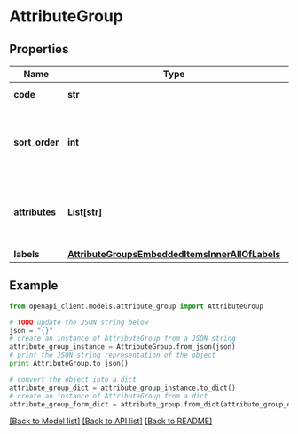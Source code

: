 # AttributeGroup


## Properties
Name | Type | Description | Notes
------------ | ------------- | ------------- | -------------
**code** | **str** | Attribute group code | 
**sort_order** | **int** | Attribute group order among other attribute groups | [optional] 
**attributes** | **List[str]** | Attribute codes that compose the attribute group | [optional] 
**labels** | [**AttributeGroupsEmbeddedItemsInnerAllOfLabels**](AttributeGroupsEmbeddedItemsInnerAllOfLabels.md) |  | [optional] 

## Example

```python
from openapi_client.models.attribute_group import AttributeGroup

# TODO update the JSON string below
json = "{}"
# create an instance of AttributeGroup from a JSON string
attribute_group_instance = AttributeGroup.from_json(json)
# print the JSON string representation of the object
print AttributeGroup.to_json()

# convert the object into a dict
attribute_group_dict = attribute_group_instance.to_dict()
# create an instance of AttributeGroup from a dict
attribute_group_form_dict = attribute_group.from_dict(attribute_group_dict)
```
[[Back to Model list]](../README.md#documentation-for-models) [[Back to API list]](../README.md#documentation-for-api-endpoints) [[Back to README]](../README.md)


